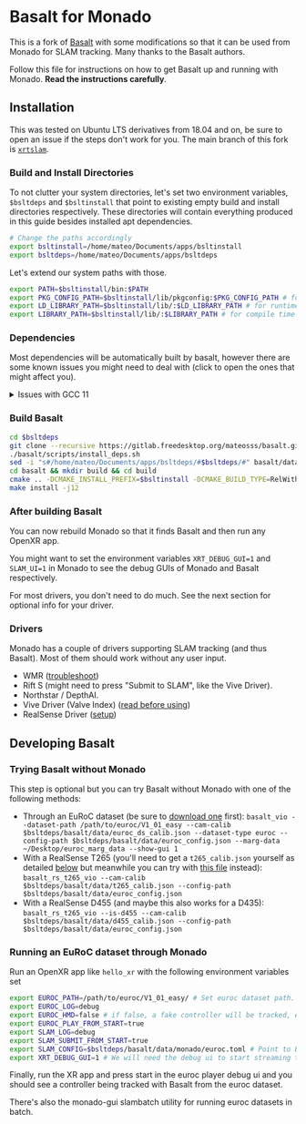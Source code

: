 # Basalt for Monado

This is a fork of [Basalt](https://gitlab.com/VladyslavUsenko/basalt) with some
modifications so that it can be used from Monado for SLAM tracking. Many thanks
to the Basalt authors.

Follow this file for instructions on how to get Basalt up and running with
Monado. **Read the instructions carefully**.

## Installation

This was tested on Ubuntu LTS derivatives from 18.04 and on, be sure to open an
issue if the steps don't work for you. The main branch of this fork is
[`xrtslam`](https://gitlab.freedesktop.org/mateosss/basalt/-/tree/xrtslam).

### Build and Install Directories

To not clutter your system directories, let's set two environment variables,
`$bsltdeps` and `$bsltinstall` that point to existing empty build and install
directories respectively. These directories will contain everything produced in
this guide besides installed apt dependencies.

```bash
# Change the paths accordingly
export bsltinstall=/home/mateo/Documents/apps/bsltinstall
export bsltdeps=/home/mateo/Documents/apps/bsltdeps
```

Let's extend our system paths with those.

```bash
export PATH=$bsltinstall/bin:$PATH
export PKG_CONFIG_PATH=$bsltinstall/lib/pkgconfig:$PKG_CONFIG_PATH # for compile time pkg-config
export LD_LIBRARY_PATH=$bsltinstall/lib/:$LD_LIBRARY_PATH # for runtime ld
export LIBRARY_PATH=$bsltinstall/lib/:$LIBRARY_PATH # for compile time gcc
```

### Dependencies

Most dependencies will be automatically built by basalt, however there are some
known issues you might need to deal with (click to open the ones that might
affect you).

<details>
  <summary>Issues with GCC 11</summary>

  If you are using GCC 11 you might also get some issues with pangolin as there is now a
  [name clash with Pagolin `_serialize()` name](https://github.com/stevenlovegrove/Pangolin/issues/657),
  it [should be fixed](https://gcc.gnu.org/bugzilla/show_bug.cgi?id=100438#c12)
  in newer versions of GCC-11. For fixing it yourself, you can cherry-pick
  [these commits](https://github.com/stevenlovegrove/Pangolin/pull/658/commits),
  or use a different GCC version.
  (see
  [this discord thread](https://discord.com/channels/556527313823596604/556527314670714901/904339906288050196)
  in the Monado server for more info).
</details>

### Build Basalt

```bash
cd $bsltdeps
git clone --recursive https://gitlab.freedesktop.org/mateosss/basalt.git
./basalt/scripts/install_deps.sh
sed -i "s#/home/mateo/Documents/apps/bsltdeps/#$bsltdeps/#" basalt/data/monado/*.toml
cd basalt && mkdir build && cd build
cmake .. -DCMAKE_INSTALL_PREFIX=$bsltinstall -DCMAKE_BUILD_TYPE=RelWithDebInfo -DBUILD_TESTS=off -DBASALT_INSTANTIATIONS_DOUBLE=off
make install -j12
```

### After building Basalt

You can now rebuild Monado so that it finds Basalt and then run any OpenXR app.

You might want to set the environment variables `XRT_DEBUG_GUI=1` and
`SLAM_UI=1` in Monado to see the debug GUIs of Monado and Basalt respectively.

For most drivers, you don't need to do much. See the next section for optional
info for your driver.

### Drivers

Monado has a couple of drivers supporting SLAM tracking (and thus Basalt). Most
of them should work without any user input.

- WMR ([troubleshoot](doc/monado/WMR.md))
- Rift S (might need to press "Submit to SLAM", like the Vive Driver).
- Northstar / DepthAI.
- Vive Driver (Valve Index) ([read before using](doc/monado/Vive.md))
- RealSense Driver ([setup](doc/monado/Realsense.md))

## Developing Basalt

### Trying Basalt without Monado

This step is optional but you can try Basalt without Monado with one of the following methods:

- Through an EuRoC dataset (be sure to [download
  one](http://robotics.ethz.ch/~asl-datasets/ijrr_euroc_mav_dataset/vicon_room1/)
  first): `basalt_vio --dataset-path /path/to/euroc/V1_01_easy --cam-calib
  $bsltdeps/basalt/data/euroc_ds_calib.json --dataset-type euroc --config-path
  $bsltdeps/basalt/data/euroc_config.json --marg-data ~/Desktop/euroc_marg_data
  --show-gui 1`
- With a RealSense T265 (you'll need to get a `t265_calib.json` yourself as
  detailed [below](#configuring-basalt) but meanwhile you can try with [this
  file](https://gitlab.com/VladyslavUsenko/basalt/-/issues/52) instead):
  `basalt_rs_t265_vio --cam-calib $bsltdeps/basalt/data/t265_calib.json
  --config-path $bsltdeps/basalt/data/euroc_config.json`
- With a RealSense D455 (and maybe this also works for a D435):
  `basalt_rs_t265_vio --is-d455 --cam-calib
  $bsltdeps/basalt/data/d455_calib.json --config-path
  $bsltdeps/basalt/data/euroc_config.json`

### Running an EuRoC dataset through Monado

Run an OpenXR app like `hello_xr` with the following environment variables set

```bash
export EUROC_PATH=/path/to/euroc/V1_01_easy/ # Set euroc dataset path. You can get a dataset from http://robotics.ethz.ch/~asl-datasets/ijrr_euroc_mav_dataset/vicon_room1/V1_01_easy/V1_01_easy.zip
export EUROC_LOG=debug
export EUROC_HMD=false # if false, a fake controller will be tracked, else a fake HMD
export EUROC_PLAY_FROM_START=true
export SLAM_LOG=debug
export SLAM_SUBMIT_FROM_START=true
export SLAM_CONFIG=$bsltdeps/basalt/data/monado/euroc.toml # Point to Basalt config file for Euroc
export XRT_DEBUG_GUI=1 # We will need the debug ui to start streaming the dataset
```

Finally, run the XR app and press start in the euroc player debug ui and you
should see a controller being tracked with Basalt from the euroc dataset.

There's also the monado-gui slambatch utility for running euroc datasets in
batch.
